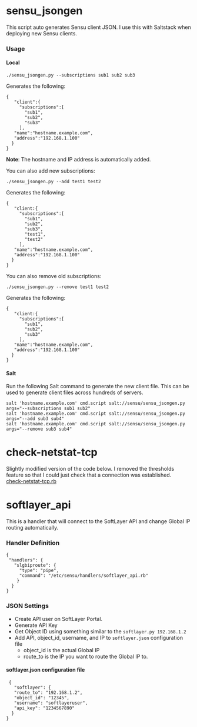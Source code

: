 sensu_jsongen
======================

This script auto generates Sensu client JSON. I use this with Saltstack when deploying new Sensu clients.

### Usage

#### Local
```
./sensu_jsongen.py --subscriptions sub1 sub2 sub3
```

Generates the following:


    {
       "client":{
         "subscriptions":[
           "sub1",
           "sub2",
           "sub3"
         ],
       "name":"hostname.example.com",
       "address":"192.168.1.100"
      }
    }


**Note**: The hostname and IP address is automatically added. 

You can also add new subscriptions: 

```
./sensu_jsongen.py --add test1 test2
```

Generates the following:


    {
       "client:{
         "subscriptions":[
           "sub1",
           "sub2",
           "sub3",
           "test1",
           "test2"
         ],
       "name":"hostname.example.com",
       "address":"192.168.1.100"
      }
    }


You can also remove old subscriptions:

```
./sensu_jsongen.py --remove test1 test2
```

Generates the following:


    {
       "client:{
         "subscriptions":[
           "sub1",
           "sub2",
           "sub3"
         ],
       "name":"hostname.example.com",
       "address":"192.168.1.100"
      }
    }


#### Salt
Run the following Salt command to generate the new client file. This can be used to generate client files across hundreds of servers. 

```
salt 'hostname.example.com' cmd.script salt://sensu/sensu_jsongen.py args="--subscriptions sub1 sub2"
salt 'hostname.example.com' cmd.script salt://sensu/sensu_jsongen.py args="--add sub3 sub4"
salt 'hostname.example.com' cmd.script salt://sensu/sensu_jsongen.py args="--remove sub3 sub4"
```

check-netstat-tcp
======================
Slightly modified version of the code below. I removed the thresholds feature so that I could just check that a connection was established.  
[check-netstat-tcp.rb](https://github.com/sensu/sensu-community-plugins/blob/master/plugins/network/check-netstat-tcp.rb)

softlayer_api
======================
This is a handler that will connect to the SoftLayer API and change Global IP routing automatically. 

### Handler Definition


    {                                                        
     "handlers": {                                           
       "slgbiproute": {                                      
         "type": "pipe",                                     
         "command": "/etc/sensu/handlers/softlayer_api.rb"   
        }                                                    
      }                                                      
    }      
           

### JSON Settings

* Create API user on SoftLayer Portal. 
* Generate API Key
* Get Object ID using something similar to the ```softlayer.py 192.168.1.2```
* Add API, object_id, username, and IP to ```softlayer.json``` configuration file
  * object_id is the actual Global IP
  * route_to is the IP you want to route the Global IP to. 

#### softlayer.json configuration file

     {                                                                                       
       "softlayer": {                                                                        
       "route_to": "192.168.1.2",                                                         
       "object_id": "12345",                                                               
       "username": "softlayeruser",                                             
       "api_key": "1234567890"       
      }                                                                                     
    }   
